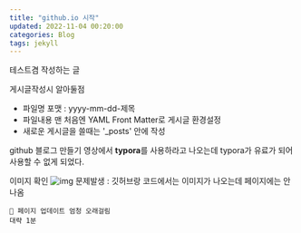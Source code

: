 ```yaml
---
title: "github.io 시작"
updated: 2022-11-04 00:20:00
categories: Blog
tags: jekyll
---
```

테스트겸 작성하는 글

게시글작성시 알아둘점

* 파일명 포맷 : yyyy-mm-dd-제목
* 파일내용 맨 처음엔 YAML Front Matter로 게시글 환경설정
* 새로운 게시글을 쓸때는 '_posts' 안에 작성

github 블로그 만들기 영상에서 **typora**를 사용하라고 나오는데 typora가 유료가 되어 사용할 수 없게 되었다.

이미지 확인
![img](../img/2022-11-04-first-post/SlimeRancher-2022-09-26-09-46-32-14.png)
문제발생 : 깃허브랑 코드에서는 이미지가 나오는데 페이지에는 안나옴

```
🤨 페이지 업데이트 엄청 오래걸림
대략 1분
```
